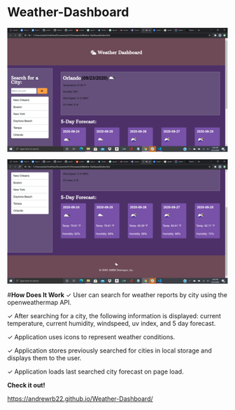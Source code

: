 # **Weather-Dashboard**


![](images\2020-09-23.png)

![](images\screenshot.png)

#**How Does It Work**
✓ User can search for weather reports by city using the openweathermap API.

✓ After searching for a city, the following information is displayed: current temperature, current humidity, windspeed, uv index, and 5 day forecast.

✓ Application uses icons to represent weather conditions.

✓ Application stores previously searched for cities in local storage and displays them to the user.

✓ Application loads last searched city forecast on page load.


**Check it out!**

https://andrewrb22.github.io/Weather-Dashboard/
